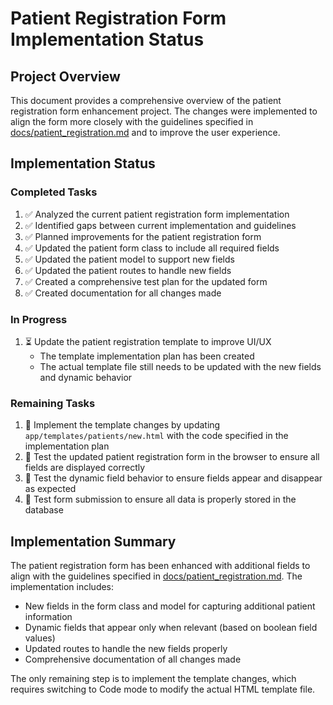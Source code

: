 # Patient Registration Form Implementation Status

## Project Overview
This document provides a comprehensive overview of the patient registration form enhancement project. The changes were implemented to align the form more closely with the guidelines specified in [docs/patient_registration.md](patient_registration.md) and to improve the user experience.

## Implementation Status
### Completed Tasks
1. ✅ Analyzed the current patient registration form implementation
2. ✅ Identified gaps between current implementation and guidelines
3. ✅ Planned improvements for the patient registration form
4. ✅ Updated the patient form class to include all required fields
5. ✅ Updated the patient model to support new fields
6. ✅ Updated the patient routes to handle new fields
7. ✅ Created a comprehensive test plan for the updated form
8. ✅ Created documentation for all changes made

### In Progress
1. ⏳ Update the patient registration template to improve UI/UX
   - The template implementation plan has been created
   - The actual template file still needs to be updated with the new fields and dynamic behavior

### Remaining Tasks
1. 🔧 Implement the template changes by updating `app/templates/patients/new.html` with the code specified in the implementation plan
2. 🧪 Test the updated patient registration form in the browser to ensure all fields are displayed correctly
3. 🧪 Test the dynamic field behavior to ensure fields appear and disappear as expected
4. 🧪 Test form submission to ensure all data is properly stored in the database

## Implementation Summary
The patient registration form has been enhanced with additional fields to align with the guidelines specified in [docs/patient_registration.md](patient_registration.md). The implementation includes:

- New fields in the form class and model for capturing additional patient information
- Dynamic fields that appear only when relevant (based on boolean field values)
- Updated routes to handle the new fields properly
- Comprehensive documentation of all changes made

The only remaining step is to implement the template changes, which requires switching to Code mode to modify the actual HTML template file.